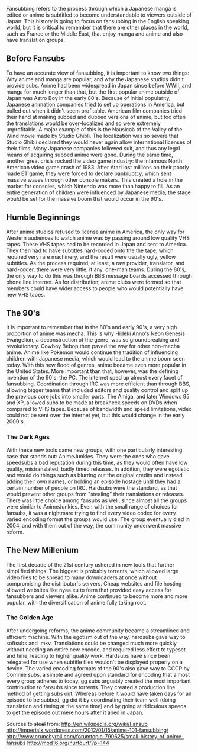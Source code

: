 Fansubbing refers to the process through which a Japanese manga is edited or anime is subtitled to become understandable to viewers outside of Japan. This history is going to focus on fansubbing in the English speaking world, but it is critical to remember that there are other places in the world, such as France or the Middle East, that enjoy manga and anime and also have translation groups.

## Before Fansubs
To have an accurate view of fansubbing, it is important to know two things: Why anime and manga are popular, and why the Japanese studios didn't provide subs. Anime had been widespread in Japan since before WWII, and manga for much longer than that, but the first popular anime outside of Japan was Astro Boy in the early 80's. Because of initial popularity, Japanese animation companies tried to set up operations in America, but pulled out when it didn't seem profitable. American film companies tried their hand at making subbed and dubbed versions of anime, but too often the translations would be over-localized and so were extremely unprofitable. A major example of this is the Nausicaä of the Valley of the Wind movie made by Studio Ghibli. The localization was so severe that Studio Ghibli declared they would never again allow international licenses of their films. Many Japanese companies followed suit, and thus any legal means of acquiring subbed anime were gone.
During the same time, another great crisis rocked the video game industry: the infamous North American video game crash of 1983. After Atari lost millions on their poorly made ET game, they were forced to declare bankruptcy, which sent massive waves through other console makers. This created a hole in the market for consoles, which Nintendo was more than happy to fill. As an entire generation of children were influenced by Japanese media, the stage would be set for the massive boom that would occur in the 90's.

## Humble Beginnings
After anime studios refused to license anime in America, the only way for Western audiences to watch anime was by passing around low quality VHS tapes. These VHS tapes had to be recorded in Japan and sent to America. They then had to have subtitles hard-coded onto the the tape, which required very rare machinery, and the result were usually ugly, yellow subtitles. As the process required, at least, a raw provider, translator, and hard-coder, there were very little, if any, one-man teams. During the 80's, the only way to do this was through BBS message boards accessed through phone line internet. As for distribution, anime clubs were formed so that members could have wider access to people who would potentially have new VHS tapes. 

## The 90's
It is important to remember that in the 80's and early 90's, a very high proportion of anime was mecha. This is why Hideki Anno's Neon Genesis Evangelion, a deconstruction of the genre, was so groundbreaking and revolutionary. Cowboy Bebop then paved the way for other non-mecha anime. Anime like Pokemon would continue the tradition of influencing children with Japanese media, which would lead to the anime boom seen today. With this new flood of genres, anime became even more popular in the United States. More important than that, however, was the defining invention of the 90's: the PC.
The internet sped up almost every facet of fansubbing. Coordination through IRC was more efficient than through BBS, allowing bigger teams that included editors and quality control and split up the previous core jobs into smaller parts. The Amiga, and later Windows 95 and XP, allowed subs to be made at breakneck speeds on DVDs when compared to VHS tapes. Because of bandwidth and speed limitations, video could not be sent over the internet yet, but this would change in the early 2000's. 

### The Dark Ages
With these new tools came new groups, with one particularly interesting case that stands out: AnimeJunkies. They were the ones who gave speedsubs a bad reputation during this time, as they would often have low quality, mistranslated, badly timed releases. In addition, they were egotistic and would do things such as blurring out the original credits and instead adding their own names, or holding an episode hostage until they had a certain number of people on IRC. Hardsubs were the standard, as that would prevent other groups from "stealing" their translations or releases. There was little choice among fansubs as well, since almost all the groups were similar to AnimeJunkies. Even with the small range of choices for fansubs, it was a nightmare trying to find every video codec for every varied encoding format the groups would use. The group eventually died in 2004, and with them out of the way, the community underwent massive reform.

## The New Millenium
The first decade of the 21st century ushered in new tools that further simplified things. The biggest is probably torrents, which allowed large video files to be spread to many downloaders at once without compromising the distributor's servers. Cheap websites and file hosting allowed websites like nyaa.eu to form that provided easy access for fansubbers and viewers alike. Anime continued to become more and more popular, with the diversification of anime fully taking root. 

### The Golden Age
After undergoing reforms, the anime community became a streamlined and efficient machine. With the egotism out of the way, hardsubs gave way to softsubs and .mkv. Translations could be changed much more quickly without needing an entire new encode, and required less effort to typeset and time, leading to higher quality work. Hardsubs have since been relegated for use when subtitle files wouldn't be displayed properly on a device. The varied encoding formats of the 90's also gave way to CCCP by Commie subs, a simple and agreed upon standard for encoding that almost every group adheres to today. gg subs arguably created the most important contribution to fansubs since torrents. They created a production line method of getting subs out. Whereas before it would have taken days for an episode to be subbed, gg did it by coordinating their team well (doing translation and timing at the same time) and by going at ridiculous speeds to get the episode out mere hours after it aired in Japan.


Sources to ~~steal~~ from:
http://en.wikipedia.org/wiki/Fansub
http://imperialx.wordpress.com/2012/01/15/anime-101-fansubbing/
http://www.crunchyroll.com/forumtopic-790625/small-history-of-anime-fansubs
http://mod16.org/hurfdurf/?p=144